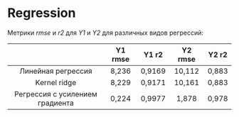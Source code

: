 # Regression

Метрики *rmse* и *r2* для *Y1* и *Y2* для различных видов регрессий:

|                                 | Y1 rmse  | Y1 r2   |  Y2 rmse   | Y2 r2 |
|:-------------------------------:|:-------: |:-----:  | :-------:  |:-----:|
|        Линейная регрессия       |   8,236  | 0,9169  |  10,112    | 0,883 |
|           Kernel ridge          |   8,229  | 0,9171  |  10,161    | 0,883 |
| Регрессия с усилением градиента |   0,224  | 0,9977  |   1,878    | 0,978 |
